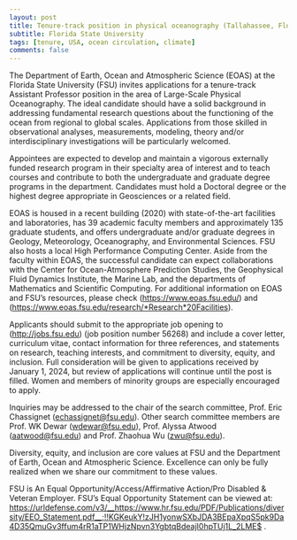 ```yaml
---
layout: post
title: Tenure-track position in physical oceanography (Tallahassee, Florida)
subtitle: Florida State University
tags: [tenure, USA, ocean circulation, climate]
comments: false
---
```

The Department of Earth, Ocean and Atmospheric Science (EOAS) at the
Florida State University (FSU) invites applications for a tenure-track
Assistant Professor position in the area of Large-Scale Physical
Oceanography. The ideal candidate should have a solid background in
addressing fundamental research questions about the functioning of the
ocean from regional to global scales. Applications from those skilled in
observational analyses, measurements, modeling, theory and/or
interdisciplinary investigations will be particularly welcomed.

Appointees are expected to develop and maintain a vigorous externally
funded research program in their specialty area of interest and to teach
courses and contribute to both the undergraduate and graduate degree
programs in the department. Candidates must hold a Doctoral degree or the
highest degree appropriate in Geosciences or a related field.

EOAS is housed in a recent building (2020) with state-of-the-art facilities
and laboratories, has 39 academic faculty members and approximately 135
graduate students, and offers undergraduate and/or graduate degrees in
Geology, Meteorology, Oceanography, and Environmental Sciences. FSU also
hosts a local High Performance Computing Center. Aside from the faculty
within EOAS, the successful candidate can expect collaborations with the
Center for Ocean-Atmosphere Prediction Studies, the Geophysical Fluid
Dynamics Institute, the Marine Lab, and the departments of Mathematics and
Scientific Computing. For additional information on EOAS and FSU’s
resources, please check (https://www.eoas.fsu.edu/) and
(https://www.eoas.fsu.edu/research/*Research*20Facilities).

Applicants should submit to the appropriate job opening to
(http://jobs.fsu.edu)  (job position number 56268) and include a cover letter,
curriculum vitae, contact information for three references, and statements
on research, teaching interests, and commitment to diversity, equity, and
inclusion. Full consideration will be given to applications received by
January 1, 2024, but review of applications will continue until the post is
filled. Women and members of minority groups are especially encouraged to
apply.

Inquiries may be addressed to the chair of the search committee, Prof. Eric
Chassignet (echassignet@fsu.edu). Other search committee members are Prof.
WK Dewar (wdewar@fsu.edu), Prof. Alyssa Atwood (aatwood@fsu.edu) and Prof.
Zhaohua Wu (zwu@fsu.edu).

Diversity, equity, and inclusion are core values at FSU and the Department
of Earth, Ocean and Atmospheric Science. Excellence can only be fully
realized when we share our commitment to these values.

FSU is An Equal Opportunity/Access/Affirmative Action/Pro Disabled &
Veteran Employer. FSU’s Equal Opportunity Statement can be viewed at:
https://urldefense.com/v3/__https://www.hr.fsu.edu/PDF/Publications/diversity/EEO_Statement.pdf__;!!KGKeukY!zJH1yonwSXbJDA3BEpaXpqS5pk9Da4D35QmuGv3ffum4rR1aTP1WHjzNpvn3YgbtqBdeajI0hpTUj1L_2LME$ .
